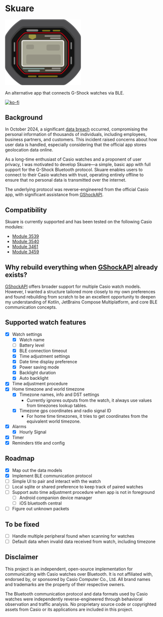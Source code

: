 # Skuare

[<img src="skuare.svg" alt="Skuare logo" style="width:250px;"/>](https://www.figma.com/design/d3FSprHwpx7VGzW2kGQ22f/skuare-logo?node-id=0-1&t=pECI8TgSyTc6zGij-1)

An alternative app that connects G-Shock watches via BLE.

[![ko-fi](https://ko-fi.com/img/githubbutton_sm.svg)](https://ko-fi.com/J3J1WRFA)

## Background

In October 2024, a significant [data breach](https://world.casio.com/news/2025/0107-incident) occurred,
compromising the personal information of thousands of individuals, including employees, business partners, and customers.
This incident raised concerns about how user data is handled, especially considering that the official app stores
geolocation data online. 

As a long-time enthusiast of Casio watches and a proponent of user privacy, I was motivated to develop Skuare—a simple,
basic app with full support for the G-Shock Bluetooth protocol.
Skuare enables users to connect to their Casio watches with trust,
operating entirely offline to ensure that no personal data is transmitted over the internet.

The underlying protocol was reverse-engineered from the official Casio app, with significant assistance from
[GShockAPI](https://github.com/izivkov/GShockAPI/tree/main).

## Compatibility

Skuare is currently supported and has been tested on the following Casio modules:

- [Module 3539](https://shockbase.org/watches/modules_dyn.php?module=3539)
- [Module 3540](https://shockbase.org/watches/modules_dyn.php?module=3540)
- [Module 3461](https://shockbase.org/watches/modules_dyn.php?module=3461)
- [Module 3459](https://shockbase.org/watches/modules_dyn.php?module=3459)

## Why rebuild everything when [GShockAPI](https://github.com/izivkov/GShockAPI/tree/main) already exists?

[GShockAPI](https://github.com/izivkov/GShockAPI/tree/main) offers broader support for multiple Casio watch models.
However, I wanted a structure tailored more closely to my own preferences and found rebuilding from scratch to be an
excellent opportunity to deepen my understanding of Kotlin, JetBrains Compose Multiplatform, and core BLE communication concepts.

## Supported watch features

- [x] Watch settings
  - [x] Watch name
  - [ ] Battery level 
  - [x] BLE connection timeout
  - [x] Time adjustment settings
  - [x] Date time display preference
  - [x] Power saving mode
  - [x] Backlight duration
  - [x] Auto backlight
- [x] Time adjustment procedure
- [x] Home timezone and world timezone
  - [x] Timezone names, info and DST settings
    - Currently ignores outputs from the watch, it always use values from timezones lookup tables.
  - [x] Timezone gps coordinates and radio signal ID
    - For home time timezones, it tries to get coordinates from the equivalent world timezone.  
- [x] Alarms
  - [x] Hourly Signal
- [x] Timer
- [x] Reminders title and config

## Roadmap

- [x] Map out the data models
- [X] Implement BLE communication protocol
- [ ] Simple UI to pair and interact with the watch
- [ ] Local sqlite or shared preference to keep track of paired watches
- [ ] Support auto time adjustment procedure when app is not in foreground
  - [ ] Android companion device manager
  - [ ] iOS bluetooth central
- [ ] Figure out unknown packets

## To be fixed

- [ ] Handle multiple peripheral found when scanning for watches
- [ ] Default data when invalid data received from watch, including timezone

## Disclaimer

This project is an independent, open-source implementation for communicating with Casio watches over Bluetooth.
It is not affiliated with, endorsed by, or sponsored by Casio Computer Co., Ltd.
All brand names and trademarks are the property of their respective owners.

The Bluetooth communication protocol and data formats used by Casio watches were independently reverse-engineered
through behavioral observation and traffic analysis. No proprietary source code or copyrighted assets 
from Casio or its applications are included in this project.
